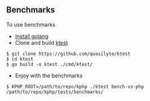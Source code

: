 ## Benchmarks

To use benchmarks
* [Install golang](https://golang.org/doc/install)
* Clone and build [ktest](https://github.com/quasilyte/ktest) 

```
$ git clone https://github.com/quasilyte/ktest
$ cd ktest
$ go build -o ktest ./cmd/ktest/
```
* Enjoy with the benchmarks
```
$ KPHP_ROOT=/path/to/repo/kphp ./ktest bench-vs-php /path/to/repo/kphp/tests/benchmarks/
```
